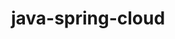 ---
title: java-spring-cloud
registryType: instrumentation
tags:
  - opentracing
  
  - Java
  
repo: https://github.com/opentracing-contrib/java-spring-cloud
license: Apache License 2.0
description: Distributed tracing for Spring Boot, Cloud and other Spring projects
authors: OpenTracing Contributors
otVersion: latest
---